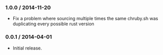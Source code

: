 ### 1.0.0 / 2014-11-20

* Fix a problem where sourcing multiple times the same chruby.sh
  was duplicating every possible rust version

### 0.0.1 / 2014-04-01

* Initial release.
